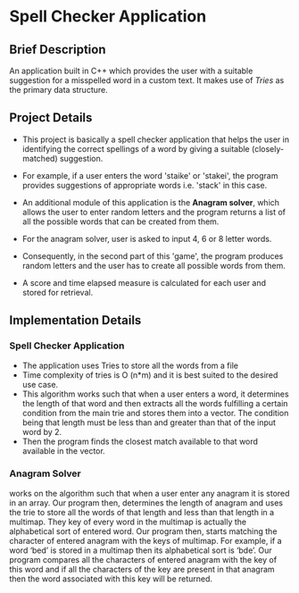 # Spell Checker Application

## Brief Description

An application built in C++ which provides the user with a suitable suggestion for a misspelled word in a custom text. It makes use of _Tries_ as the primary data structure.

## Project Details

- This project is basically a spell checker application that helps the user in identifying the correct spellings of a word by giving a suitable (closely-matched) suggestion.

- For example, if a user enters the word 'staike' or 'stakei', the program provides suggestions of appropriate words i.e. 'stack' in this case.

- An additional module of this application is the **Anagram solver**, which allows the user to enter random letters and the program returns a list of all the possible words that can be created from them.

- For the anagram solver, user is asked to input 4, 6 or 8 letter words.

- Consequently, in the second part of this 'game', the program produces random letters and the user has to create all possible words from them.

- A score and time elapsed measure is calculated for each user and stored for retrieval.

## Implementation Details

### Spell Checker Application

- The application uses Tries to store all the words from a file
- Time complexity of tries is O (n*m) and it is best suited to the desired use case.
- This algorithm works such that when a user enters a word, it determines  the length of that word and then extracts all the words fulfilling a certain condition from the main trie and stores them into a vector. The condition being that length must be less than and greater than that of the input word by 2.
- Then the program finds the closest match available to that word available in the vector.

### Anagram Solver

works on the algorithm such that when a user enter any anagram it is stored in an array. Our program then, determines the length of anagram and uses the trie to store all the words of that length and less than that length in a multimap. They key of every word in the multimap is actually the alphabetical sort of entered word. Our program then, starts matching the character of entered anagram with the keys of multimap. For example, if a word ‘bed’ is stored in a multimap then its alphabetical sort is ‘bde’. Our program compares all the characters of entered anagram with the key of this word and if all the characters of the key are present in that anagram then the word associated with this key will be returned.